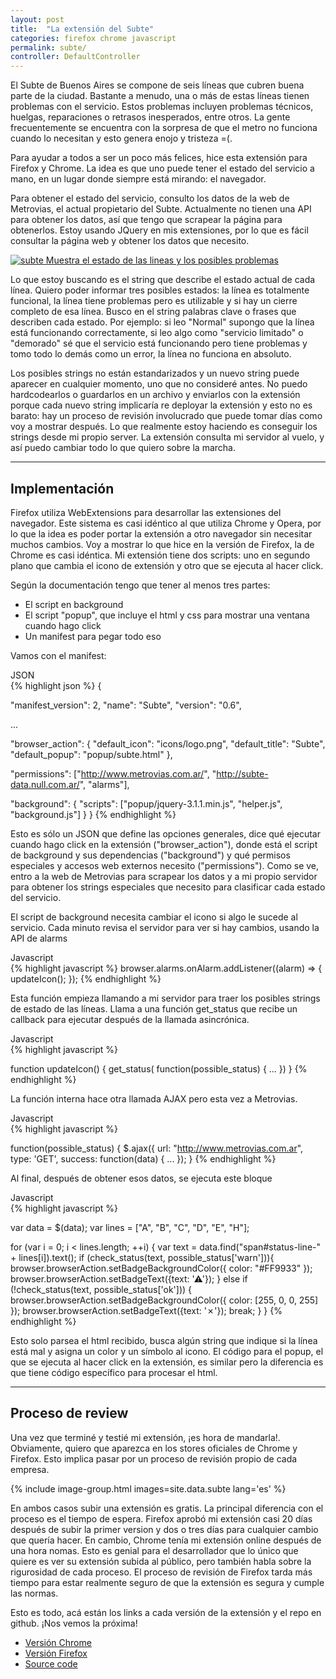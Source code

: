 ```yaml
---
layout: post
title:  "La extensión del Subte"
categories: firefox chrome javascript
permalink: subte/
controller: DefaultController
---
```


El Subte de Buenos Aires se compone de seis líneas que cubren buena parte de la ciudad. Bastante a menudo, una o más de estas líneas tienen problemas con el servicio. Estos problemas incluyen problemas técnicos, huelgas, reparaciones o retrasos inesperados, entre otros.
La gente frecuentemente se encuentra con la sorpresa de que el metro no funciona cuando lo necesitan y esto genera enojo y tristeza =(.


Para ayudar a todos a ser un poco más felices, hice esta extensión para Firefox y Chrome. La idea es que uno puede tener el estado del servicio a mano, en un lugar donde siempre está mirando: el navegador.

Para obtener el estado del servicio, consulto los datos de la web de Metrovias, el actual propietario del Subte. Actualmente no tienen una API para obtener los datos, así que tengo que scrapear la página para obtenerlos. Estoy usando JQuery en mis extensiones, por lo que es fácil consultar la página web y obtener los datos que necesito.


<div class="fancy-group">

<a class='fancybox-thumb' id="subte" title="Muestra el estado de las lineas y los posibles problemas" data-thumb="/assets/subte.png" href="/assets/subte.png" rel="gallery2">
    <img alt="subte" src="/assets/subte.png">
    <span class="fancy-caption">Muestra el estado de las lineas y los posibles problemas</span>
</a>

</div>

Lo que estoy buscando es el string que describe el estado actual de cada línea. Quiero poder informar tres posibles estados: la línea es totalmente funcional, la línea tiene problemas pero es utilizable y si hay un cierre completo de esa línea. Busco en el string palabras clave o frases que describen cada estado. Por ejemplo: si leo "Normal" supongo que la línea está funcionando correctamente, si leo algo como "servicio limitado" o "demorado" sé que el servicio está funcionando pero tiene problemas y tomo todo lo demás como un error, la línea no funciona en absoluto.


Los posibles strings no están estandarizados y un nuevo string puede aparecer en cualquier momento, uno que no consideré antes. No puedo hardcodearlos o guardarlos en un archivo y enviarlos con la extensión porque cada nuevo string implicaría re deployar la extensión y esto no es barato: hay un proceso de revisión involucrado que puede tomar días como voy a mostrar después.
Lo que realmente estoy haciendo es conseguir los strings desde mi propio server. La extensión consulta mi servidor al vuelo, y así puedo cambiar todo lo que quiero sobre la marcha.



<hr>

## Implementación

Firefox utiliza WebExtensions para desarrollar las extensiones del navegador. Este sistema es casi idéntico al que utiliza Chrome y Opera, por lo que la idea es poder portar la extensión a otro navegador sin necesitar muchos cambios. Voy a mostrar lo que hice en la versión de Firefox, la de Chrome es casi idéntica. Mi extensión tiene dos scripts: uno en segundo plano que cambia el icono de extensión y otro que se ejecuta al hacer click.


Según la documentación tengo que tener al menos tres partes:
<ul>
            <li> El script en background</li>
            <li> El script "popup", que incluye el html y css para mostrar una ventana cuando hago click</li>
            <li> Un manifest para pegar todo eso </li>
</ul>

Vamos con el manifest:

<div class="lang-name">JSON</div>
{% highlight json %}
{

  "manifest_version": 2,
  "name": "Subte",
  "version": "0.6",

  ...

  "browser_action": {
    "default_icon": "icons/logo.png",
    "default_title": "Subte",
    "default_popup": "popup/subte.html"
  },

  "permissions": ["http://www.metrovias.com.ar/",
                  "http://subte-data.null.com.ar/", "alarms"],

  "background": {
    "scripts": ["popup/jquery-3.1.1.min.js", "helper.js", "background.js"]
  }
}
{% endhighlight %}


Esto es sólo un JSON que define las opciones generales, dice qué ejecutar cuando hago click en la extensión ("browser_action"), donde está el script de background y sus dependencias ("background") y qué permisos especiales y accesos web externos necesito ("permissions"). Como se ve, entro a la web de Metrovias para scrapear los datos y a mi propio servidor para obtener los strings especiales que necesito para clasificar cada estado del servicio.

El script de background necesita cambiar el icono si algo le sucede al servicio. Cada minuto revisa el servidor para ver si hay cambios, usando la API de alarms

<div class="lang-name">Javascript</div>
{% highlight javascript %}
browser.alarms.onAlarm.addListener((alarm) => {
  updateIcon();
});
{% endhighlight %}


Esta función empieza llamando a mi servidor para traer los posibles strings de estado de las líneas. Llama a una función get_status que recibe un callback para ejecutar después de la llamada asincrónica.

<div class="lang-name">Javascript</div>
{% highlight javascript %}

function updateIcon() {
    get_status(
        function(possible_status) {
            ...
        })
}
{% endhighlight %}


La función interna hace otra llamada AJAX pero esta vez a Metrovias.

<div class="lang-name">Javascript</div>
{% highlight javascript %}

function(possible_status) {
    $.ajax({
        url: "http://www.metrovias.com.ar",
        type: 'GET',
        success: function(data) {
            ...
    });
}
{% endhighlight %}


Al final, después de obtener esos datos, se ejecuta este bloque

<div class="lang-name">Javascript</div>
{% highlight javascript %}

var data = $(data);
var lines = ["A", "B", "C", "D", "E", "H"];

for (var i = 0; i < lines.length; ++i) {
    var text = data.find("span#status-line-" + lines[i]).text();
    if (check_status(text, possible_status['warn'])){
        browser.browserAction.setBadgeBackgroundColor({ color: "#FF9933" });
        browser.browserAction.setBadgeText({text: '⚠'});
    } else if (!check_status(text, possible_status['ok'])) {
        browser.browserAction.setBadgeBackgroundColor({ color: [255, 0, 0, 255] });
        browser.browserAction.setBadgeText({text: '✗'});
        break;
    }
}
{% endhighlight %}



Esto solo parsea el html recibido, busca algún string que indique si la línea está mal y asigna un color y un símbolo al icono.
El código para el popup, el que se ejecuta al hacer click en la extensión, es similar pero la diferencia es que tiene código específico para procesar el html.

<hr>

## Proceso de review

Una vez que terminé y testié mi extensión, ¡es hora de mandarla!. Obviamente, quiero que aparezca en los stores oficiales de Chrome y Firefox. Esto implica pasar por un proceso de revisión propio de cada empresa.

{% include image-group.html images=site.data.subte lang='es' %}


En ambos casos subir una extensión es gratis. La principal diferencia con el proceso es el tiempo de espera. Firefox aprobó mi extensión casi 20 días después de subir la primer version y dos o tres días para cualquier cambio que quería hacer. En cambio, Chrome tenía mi extensión online después de una hora nomas. Esto es genial para el desarrollador que lo único que quiere es ver su extensión subida al público, pero también habla sobre la rigurosidad de cada proceso. El proceso de revisión de Firefox tarda más tiempo para estar realmente seguro de que la extensión es segura y cumple las normas.

Esto es todo, acá están los links a cada versión de la extensión y el repo en github. ¡Nos vemos la próxima!

* [Versión Chrome][chrome]
* [Versión Firefox][firefox]
* [Source code][github]

[chrome]: https://chrome.google.com/webstore/detail/subte/onobkjhgkjlgdpncdlnjkgecfjkkhoen?hl=es-419
[firefox]: https://addons.mozilla.org/en-US/firefox/addon/subte/
[github]: https://github.com/nicovaras/subte




